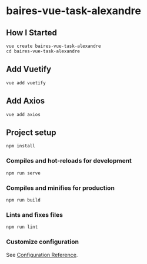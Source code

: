 # baires-vue-task-alexandre

## How I Started

```
vue create baires-vue-task-alexandre
cd baires-vue-task-alexandre
```

## Add Vuetify

```
vue add vuetify
```

## Add Axios

```
vue add axios
```

## Project setup

```
npm install
```

### Compiles and hot-reloads for development

```
npm run serve
```

### Compiles and minifies for production

```
npm run build
```

### Lints and fixes files

```
npm run lint
```

### Customize configuration

See [Configuration Reference](https://cli.vuejs.org/config/).
